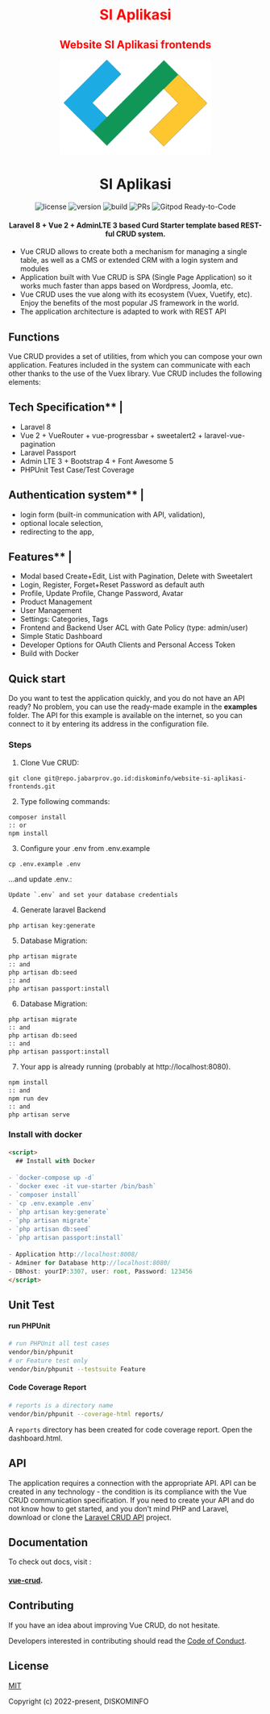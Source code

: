 <div align="center" style="color:red;">
  <h1>SI Aplikasi</h1>
  <h2>
    Website SI Aplikasi frontends
  </h2>
</div>
<p align="center">
  <img width="300" height="auto" src="./public/images/logo.png">
</p>
<h1 align="center">SI Aplikasi</h1>
<div align="center">
  <a><img alt="license" src="https://img.shields.io/badge/license-MIT-brightgreen.svg"></a>
  <a><img alt="version" src="https://img.shields.io/badge/version-v0.15.2-yellow.svg"></a>
  <a><img alt="build" src="https://travis-ci.org/what-crud/vue-crud.svg?branch=master"></a>
  <a><img alt="PRs" src="https://img.shields.io/badge/PRs-welcome-brightgreen.svg"></a>
  <a><img alt="Gitpod Ready-to-Code" src="https://img.shields.io/badge/Gitpod-Ready--to--Code-blue?logo=gitpod"></a>
</div>

<h4 align="center">Laravel 8 + Vue 2 + AdminLTE 3 based Curd Starter template based REST-ful CRUD system.</h4>

* Vue CRUD allows to create both a mechanism for managing a single table, as well as a CMS or extended CRM with a login system and modules
* Application built with Vue CRUD is SPA (Single Page Application) so it works much faster than apps based on Wordpress, Joomla, etc.
* Vue CRUD uses the vue along with its ecosystem (Vuex, Vuetify, etc). Enjoy the benefits of the most popular JS framework in the world.
* The application architecture is adapted to work with REST API

## Functions
Vue CRUD provides a set of utilities, from which you can compose your own application. Features included in the system can communicate with each other thanks to the use of the Vuex library. Vue CRUD includes the following elements:

## Tech Specification** | 
- Laravel 8
- Vue 2 + VueRouter + vue-progressbar + sweetalert2 + laravel-vue-pagination
- Laravel Passport
- Admin LTE 3 + Bootstrap 4 + Font Awesome 5
- PHPUnit Test Case/Test Coverage

## Authentication system** | 
  - login form (built-in communication with API, validation),
  - optional locale selection,
  - redirecting to the app,

## Features** |
- Modal based Create+Edit, List with Pagination, Delete with Sweetalert
- Login, Register, Forget+Reset Password as default auth
- Profile, Update Profile, Change Password, Avatar
- Product Management 
- User Management
- Settings: Categories, Tags
- Frontend and Backend User ACL with Gate Policy (type: admin/user)
- Simple Static Dashboard
- Developer Options for OAuth Clients and Personal Access Token
- Build with Docker



## Quick start

Do you want to test the application quickly, and you do not have an API ready? No problem, you can use the ready-made example in the **examples** folder. The API for this example is available on the internet, so you can connect to it by entering its address in the configuration file.

### Steps

1. Clone Vue CRUD:
``` console
git clone git@repo.jabarprov.go.id:diskominfo/website-si-aplikasi-frontends.git
```
2. Type following commands:
``` console
composer install
:: or
npm install
```
3. Configure your .env from .env.example
``` console
cp .env.example .env
```

...and update .env.:
``` console
Update `.env` and set your database credentials
```
4. Generate laravel Backend
``` console
php artisan key:generate
```

5. Database Migration:
``` console
php artisan migrate
:: and
php artisan db:seed
:: and
php artisan passport:install
```

6. Database Migration:
``` console
php artisan migrate
:: and
php artisan db:seed
:: and
php artisan passport:install
```

7. Your app is already running (probably at http://localhost:8080).
``` console
npm install
:: and
npm run dev
:: and
php artisan serve
```

### Install with docker

``` html
<script>
  ## Install with Docker

- `docker-compose up -d`
- `docker exec -it vue-starter /bin/bash`
- `composer install`
- `cp .env.example .env`
- `php artisan key:generate`
- `php artisan migrate`
- `php artisan db:seed`
- `php artisan passport:install`

- Application http://localhost:8008/
- Adminer for Database http://localhost:8080/
- DBhost: yourIP:3307, user: root, Password: 123456
</script>
```

## Unit Test

#### run PHPUnit

```bash
# run PHPUnit all test cases
vendor/bin/phpunit
# or Feature test only
vendor/bin/phpunit --testsuite Feature
```

#### Code Coverage Report

```bash
# reports is a directory name
vendor/bin/phpunit --coverage-html reports/
```
A `reports` directory has been created for code coverage report. Open the dashboard.html.


## API
The application requires a connection with the appropriate API. API can be created in any technology - the condition is its compliance with the Vue CRUD communication specification. If you need to create your API and do not know how to get started, and you don't mind PHP and Laravel, download or clone the <a href="https://github.com/oh-crud/laravel-crud-api" target="_blank">Laravel CRUD API</a> project.

## Documentation
To check out docs, visit :
#### <a href="https://vuejs.org/" target="_blank">vue-crud</a>.

## Contributing
If you have an idea about improving Vue CRUD, do not hesitate.

Developers interested in contributing should read the [Code of Conduct](./CODE_OF_CONDUCT.md).

## License
[MIT](https://opensource.org/licenses/MIT)

Copyright (c) 2022-present, DISKOMINFO
